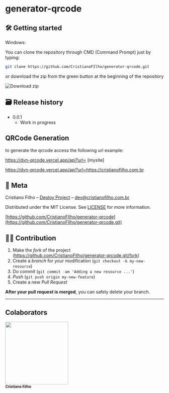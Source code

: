 # generator-qrcode

## 🛠 Getting started

Windows:

You can clone the repository through CMD (Command Prompt) just by typing:

```sh
git clone https://github.com/CristianoFIlho/generator-qrcode.git
```

or download the zip from the green button at the beginning of the repository

<img src="https://i.ibb.co/vLF3fCV/2021-03-24-23-53-10-github-com-f3b0db456e69.png" alt="Download zip" border="0">


## 🗃 Release history

- 0.0.1
  - Work in progress
  
## QRCode Generation 

to generate the qrcode access the following url example: 

https://dyn-qrcode.vercel.app/api?url= [mysite]

https://dyn-qrcode.vercel.app/api?url=https://cristianofilho.com.br

## 📝 Meta

Cristiano Filho – [Deploy Project](https://dyn-qrcode.vercel.app) – dev@cristianofilho.com.br

Distributed under the MIT License. See [LICENSE](LICENSE) for more information.

[https://github.com/CristianoFIlho/generator-qrcode](https://github.com/CristianoFIlho/generator-qrcode.git)

## 🧙‍♂️ Contribution

1. Make the _fork_ of the project (<https://github.com/CristianoFIlho/generator-qrcode.git/fork>)
2. Create a _branch_ for your modification (`git checkout -b my-new-resource`)
3. Do _commit_ (`git commit -am 'Adding a new resource ...'`)
4. _Push_ (`git push origin my-new-feature`)
5. Create a new _Pull Request_

**After your pull request is merged**, you can safely delete your branch.

---

## Colaborators
	

[ <img src="https://avatars.githubusercontent.com/u/54041918?s=400&u=9691b69b1b7c46137971d4b2775228007fff85a9&v=4" width="200px; "/><br><sub><b>Cristiano Filho</b></sub> ](https://github.com/CristianoFilho) 

